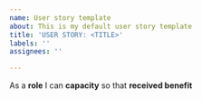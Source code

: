 ```yaml
---
name: User story template
about: This is my default user story template
title: 'USER STORY: <TITLE>'
labels: ''
assignees: ''

---
```


As a **role** I can **capacity** so that **received benefit**
